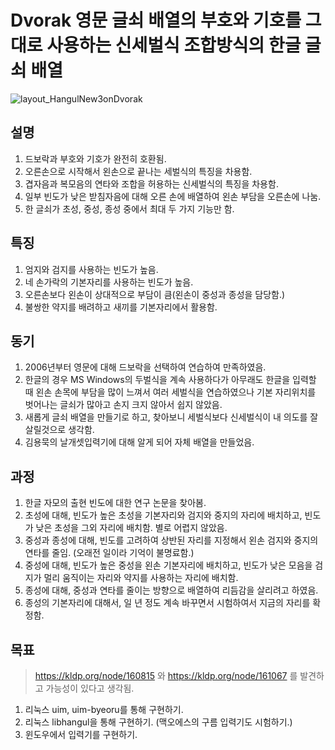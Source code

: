 #  Dvorak 영문 글쇠 배열의 부호와 기호를 그대로 사용하는 신세벌식 조합방식의 한글 글쇠 배열

![layout_HangulNew3onDvorak](https://user-images.githubusercontent.com/78065210/106119672-4fb8a400-610a-11eb-8ed2-8bb637b36941.jpg)

## 설명

1. 드보락과 부호와 기호가 완전히 호환됨.
2. 오른손으로 시작해서 왼손으로 끝나는 세벌식의 특징을 차용함.
3. 겹자음과 복모음의 연타와 조합을 허용하는 신세벌식의 특징을 차용함.
4. 일부 빈도가 낮은 받침자음에 대해 오른 손에 배열하여 왼손 부담을 오른손에 나눔.
5. 한 글쇠가 초성, 중성, 종성 중에서 최대 두 가지 기능만 함.



## 특징

1. 엄지와 검지를 사용하는 빈도가 높음.
2. 네 손가락의 기본자리를 사용하는 빈도가 높음.
3. 오른손보다 왼손이 상대적으로 부담이 큼(왼손이 중성과 종성을 담당함.)
4. 불쌍한 약지를 배려하고 새끼를 기본자리에서 활용함.



## 동기

1. 2006년부터 영문에 대해 드보락을 선택하여 연습하여 만족하였음.
2. 한글의 경우 MS Windows의 두벌식을 계속 사용하다가
   아무래도 한글을 입력할 때 왼손 손목에 부담을 많이 느껴서
   여러 세벌식을 연습하였으나
   기본 자리위치를 벗어나는 글쇠가 많아고 손지 크지 않아서 쉽지 않았음.
3. 새롭게 글쇠 배열을 만들기로 하고, 
   찾아보니 세벌식보다 신세벌식이 내 의도를 잘 살릴것으로 생각함.
4. 김용묵의 날개셋입력기에 대해 알게 되어
   자체 배열을 만들었음.



## 과정

1. 한글 자모의 출현 빈도에 대한 연구 논문을 찾아봄.
2. 초성에 대해, 
   빈도가 높은 초성을 기본자리와 검지와 중지의 자리에 배치하고, 
   빈도가 낮은 초성을 그외 자리에 배치함.
   별로 어렵지 않았음.
3. 중성과 종성에 대해,
   빈도를 고려하여 상반된 자리를 지정해서 왼손 검지와 중지의 연타를 줄임.
   (오래전 일이라 기억이 불명료함.)
4. 중성에 대해, 
   빈도가 높은 중성을 왼손 기본자리에 배치하고, 
   빈도가 낮은 모음을 검지가 멀리 움직이는 자리와 약지를 사용하는 자리에 배치함.
5. 종성에 대해, 
   중성과 연타를 줄이는 방향으로 배열하여
   리듬감을 살리려고 하였음. 
6. 종성의 기본자리에 대해서,
    일 년 정도 계속 바꾸면서 시험하여서 지금의 자리를 확정함.



## 목표

> https://kldp.org/node/160815 와 https://kldp.org/node/161067 를 발견하고 가능성이 있다고 생각됨.

1. 리눅스 uim, uim-byeoru를 통해 구현하기.
2. 리눅스 libhangul을 통해 구현하기. (맥오에스의 구름 입력기도 시험하기.)
3. 윈도우에서 입력기를 구현하기.
